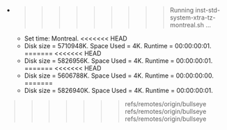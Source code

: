 * >>>>>>>>> Running inst-std-system-xtra-tz-montreal.sh ...
  * Set time: Montreal.
<<<<<<< HEAD
  * Disk size = 5710948K. Space Used = 4K. Runtime = 00:00:00:01.
=======
<<<<<<< HEAD
  * Disk size = 5826956K. Space Used = 4K. Runtime = 00:00:00:01.
=======
<<<<<<< HEAD
  * Disk size = 5606788K. Space Used = 4K. Runtime = 00:00:00:00.
=======
  * Disk size = 5826940K. Space Used = 4K. Runtime = 00:00:00:01.
>>>>>>> refs/remotes/origin/bullseye
>>>>>>> refs/remotes/origin/bullseye
>>>>>>> refs/remotes/origin/bullseye
